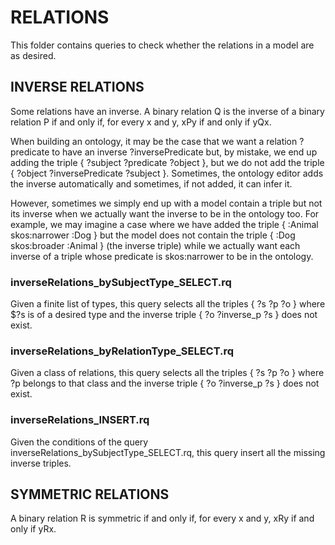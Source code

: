 # RELATIONS
This folder contains queries to check whether the relations in a model are as desired.

## INVERSE RELATIONS

Some relations have an inverse. A binary relation Q is the inverse of a binary relation P if and only if, for every x and y, xPy if and only if yQx.

When building an ontology, it may be the case that we want a relation ?predicate to have an inverse ?inversePredicate but, by mistake, we end up adding the triple { ?subject ?predicate ?object }, but we do not add the triple { ?object ?inversePredicate ?subject }. Sometimes, the ontology editor adds the inverse automatically and sometimes, if not added, it can infer it.

However, sometimes we simply end up with a model contain a triple but not its inverse when we actually want the inverse to be in the ontology too. For example, we may imagine a case where we have added the triple { :Animal skos:narrower :Dog } but the model does not contain the triple { :Dog skos:broader :Animal } (the inverse triple) while we actually want each inverse of a triple whose predicate is skos:narrower to be in the ontology.

### inverseRelations_bySubjectType_SELECT.rq
Given a finite list of types, this query selects all the triples { ?s ?p ?o } where $?s is of a desired type and the inverse triple { ?o ?inverse_p ?s } does not exist. 

### inverseRelations_byRelationType_SELECT.rq
Given a class of relations, this query selects all the triples { ?s ?p ?o } where ?p belongs to that class and the inverse triple { ?o ?inverse_p ?s } does not exist. 

### inverseRelations_INSERT.rq
Given the conditions of the query inverseRelations_bySubjectType_SELECT.rq, this query insert all the missing inverse triples. 

## SYMMETRIC RELATIONS
A binary relation R is symmetric if and only if, for every x and y, xRy if and only if yRx.

